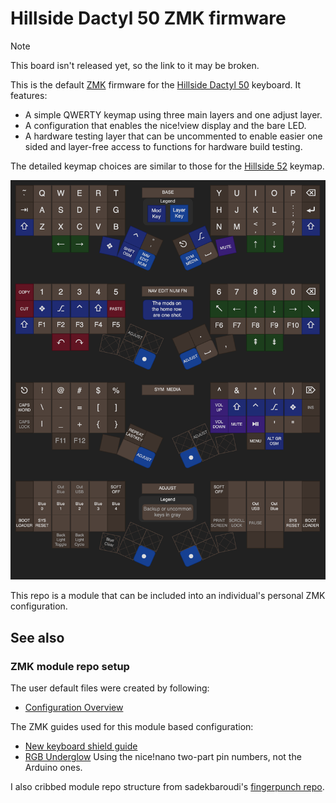 # Hillside Dactyl 50 ZMK firmware

> [!Note]
> This board isn't released yet, so the link to it may be broken.


This is the default [ZMK](https://zmk.dev/) firmware for the
    [Hillside Dactyl 50](https://github.com/mmccoyd/hillside_dactyl_50)
    keyboard.
It features:

-   A simple QWERTY keymap using three main layers and one adjust layer. 
-   A configuration that enables the nice!view display and the bare LED.
-   A hardware testing layer that can be uncommented to enable easier one sided
    and layer-free access to functions for hardware build testing.

The detailed keymap choices are similar to those for the
    [Hillside 52](https://github.com/mmccoyd/hillside/wiki/Hillside%2052%20Keymap)
    keymap.

![Default keymap](./image/D50_keymap_hillside.drawio.png)

This repo is a module that can be included into an individual's personal
    ZMK configuration.

## See also

### ZMK module repo setup

The user default files were created by following:

- [Configuration Overview](https://zmk.dev/docs/config)

The ZMK guides used for this module based configuration:

- [New keyboard shield guide](https://zmk.dev/docs/development/new-shields)
- [RGB Underglow](https://zmk.dev/docs/features/underglow#adding-rgb-underglow-to-a-board)
  Using the nice!nano two-part pin numbers, not the Arduino ones.

I also cribbed module repo structure from sadekbaroudi's
[fingerpunch repo](https://github.com/sadekbaroudi/zmk-fingerpunch-keyboards).
